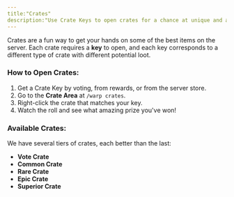 ```yaml
---
title:"Crates"
description:"Use Crate Keys to open crates for a chance at unique and amazing rewards. It's like opening a treasure chest!"
---
```


Crates are a fun way to get your hands on some of the best items on the server. Each crate requires a **key** to open, and each key corresponds to a different type of crate with different potential loot.

### How to Open Crates:

1.  Get a Crate Key by voting, from rewards, or from the server store.
2.  Go to the **Crate Area** at `/warp crates`.
3.  Right-click the crate that matches your key.
4.  Watch the roll and see what amazing prize you've won!

### Available Crates:

We have several tiers of crates, each better than the last:

*   **Vote Crate**
*   **Common Crate**
*   **Rare Crate**
*   **Epic Crate**
*   **Superior Crate**